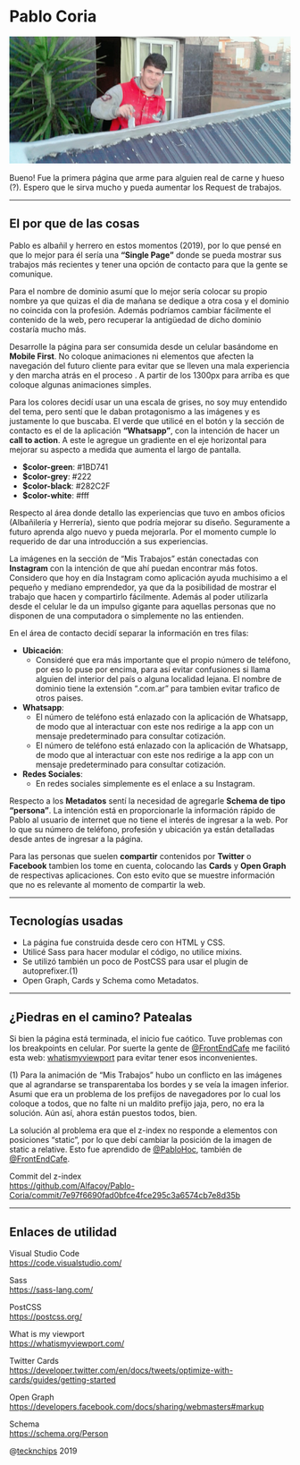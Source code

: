 # Pablo Coria

![Pablito](./app/image/readme-pablo.png)

Bueno! Fue la primera página que arme para alguien real de carne y hueso (?). Espero que le sirva mucho y pueda aumentar los Request de trabajos.

---

## El por que de las cosas

Pablo es albañil y herrero en estos momentos (2019), por lo que pensé en que lo mejor para él sería una **“Single Page”** donde se pueda mostrar sus trabajos más recientes y tener una opción de contacto para que la gente se comunique.

Para el nombre de dominio asumí que lo mejor sería colocar su propio nombre ya que quizas el dia de mañana se dedique a otra cosa y el dominio no coincida con la profesión. Además podríamos cambiar fácilmente el contenido de la web, pero recuperar la antigüedad de dicho dominio costaría mucho más.

Desarrolle la página  para ser consumida desde un celular basándome en  **Mobile First**. No coloque animaciones ni elementos que afecten la navegación del futuro cliente para evitar que se lleven una mala experiencia y den marcha atrás en el proceso . A partir de los 1300px para arriba es que coloque algunas animaciones simples.

Para los colores decidí usar un una escala de grises, no soy muy entendido del tema, pero sentí que le daban protagonismo a las imágenes y es justamente lo que buscaba. El verde que utilicé en el botón y la sección de contacto es el de la aplicación **“Whatsapp”**, con la intención de hacer un **call to action**. A este le agregue un gradiente en el eje horizontal para mejorar su aspecto a medida que aumenta el largo de pantalla.

* **$color-green**: #1BD741
* **$color-grey**: #222
* **$color-black**: #282C2F
* **$color-white**: #fff

Respecto al área donde detallo las experiencias que tuvo en ambos oficios (Albañilería y Herrería), siento que podría mejorar su diseño. Seguramente a futuro aprenda algo nuevo y pueda mejorarla. Por el momento cumple lo requerido de dar una introducción a sus experiencias.

La imágenes en la sección de “Mis Trabajos” están conectadas con **Instagram** con la intención de que ahí puedan encontrar más fotos. Considero que hoy en día Instagram como aplicación ayuda muchisimo a el pequeño y mediano emprendedor, ya que da la posibilidad de mostrar el trabajo que hacen y compartirlo fácilmente. Además al poder utilizarla desde el celular le da un impulso gigante para aquellas personas que no disponen de una computadora o simplemente no las entienden.

En el área de contacto decidí separar la información en tres filas:
* **Ubicación**:
  * Consideré que era más importante que el propio número de teléfono, por eso lo puse por encima, para así evitar            confusiones si llama alguien del interior del país o alguna localidad lejana. El nombre de dominio tiene la extensión “.com.ar” para tambien evitar trafico de otros paises. 
* **Whatsapp**:
  * El número de teléfono está enlazado con la aplicación de Whatsapp, de modo que al interactuar con este nos redirige a la app con un mensaje predeterminado para consultar cotización.
  * El número de teléfono está enlazado con la aplicación de Whatsapp, de modo que al interactuar con este nos redirige a la app con un mensaje predeterminado para consultar cotización.
* **Redes Sociales**:
  * En redes sociales simplemente es el enlace a su Instagram.

Respecto a los **Metadatos** sentí la necesidad de agregarle **Schema de tipo “persona”**. La intención está en proporcionarle la información rápido de Pablo al usuario de internet  que no tiene el interés de ingresar a la web. Por lo que su número de teléfono, profesión y ubicación ya están detalladas desde antes de ingresar a la página.

Para las personas que suelen **compartir** contenidos por **Twitter** o **Facebook** tambien los tome en cuenta, colocando las **Cards** y **Open Graph** de respectivas aplicaciones. Con esto evito que se muestre información que no es relevante al momento de compartir la web.

---

## Tecnologías usadas

* La página fue construida desde cero con HTML y CSS. 
* Utilicé Sass para hacer modular el código, no utilice mixins.
* Se utilizó también un poco de PostCSS para usar el plugin de autoprefixer.(1)
* Open Graph, Cards y Schema como Metadatos.

---

## ¿Piedras en el camino? Patealas

Si bien la página está terminada, el inicio fue caótico. Tuve problemas con los breakpoints en celular. Por suerte la gente de [@FrontEndCafe](https://twitter.com/FrontEndCafe) me facilitó esta web: [whatismyviewport](https://whatismyviewport.com/) para evitar tener esos inconvenientes.

(1) Para la animación de “Mis Trabajos” hubo un conflicto en las imágenes que al agrandarse se transparentaba los bordes y se veía la imagen inferior. Asumi que era un problema de los prefijos de navegadores por lo cual los coloque a todos, que no falte ni un maldito prefijo jaja, pero, no era la solución. Aún así, ahora están puestos todos, bien.

La solución al problema era que el z-index no responde a elementos con posiciones “static”, por lo que debí cambiar la posición de la imagen de static a relative. Esto fue aprendido de [@PabloHoc](https://twitter.com/pablohoc), también de [@FrontEndCafe](https://twitter.com/FrontEndCafe).

Commit del z-index  
https://github.com/Alfacoy/Pablo-Coria/commit/7e97f6690fad0bfce4fce295c3a6574cb7e8d35b

---

## Enlaces de utilidad

Visual Studio Code  
https://code.visualstudio.com/

Sass  
https://sass-lang.com/

PostCSS  
https://postcss.org/

What is my viewport    
https://whatismyviewport.com/

Twitter Cards  
https://developer.twitter.com/en/docs/tweets/optimize-with-cards/guides/getting-started

Open Graph  
https://developers.facebook.com/docs/sharing/webmasters#markup

Schema  
https://schema.org/Person



@[tecknchips](https://twitter.com/tecknchips) 2019
